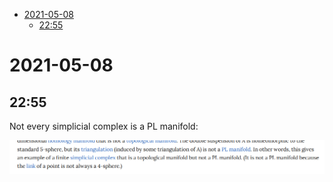 -   [2021-05-08](#section)
    -   [22:55](#section-1)














2021-05-08
==========

22:55
-----

Not every simplicial complex is a PL manifold:

![image_2021-05-08-22-55-16](_attachments/image_2021-05-08-22-55-16.png)

